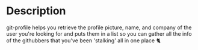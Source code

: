 # Description 
git-profile helps you retrieve the profile picture, name, and company of the user you're looking for and puts them in a list so you can gather all the info of the githubbers that you've been 'stalking' all in one place 🐈 

